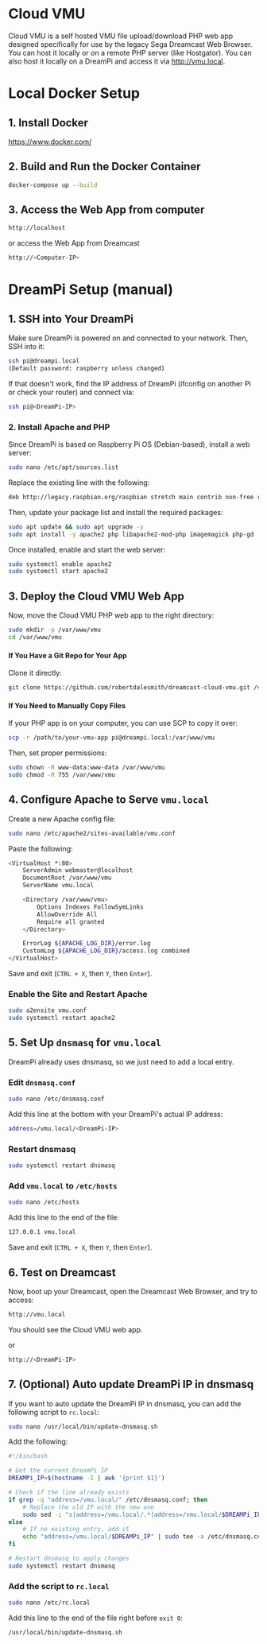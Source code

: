 Cloud VMU
=========
Cloud VMU is a self hosted VMU file upload/download PHP web app designed specifically for use by the legacy Sega Dreamcast Web Browser. You can host it locally or on a remote PHP server (like Hostgator). You can also host it locally on a DreamPi and access it via http://vmu.local.

# Local Docker Setup

## 1. Install Docker

https://www.docker.com/

## 2. Build and Run the Docker Container

```bash
docker-compose up --build
```

## 3. Access the Web App from computer

```bash
http://localhost
```

or access the Web App from Dreamcast

```bash
http://<Computer-IP>
```

# DreamPi Setup (manual)

## 1. SSH into Your DreamPi
Make sure DreamPi is powered on and connected to your network. Then, SSH into it:

```bash
ssh pi@dreampi.local
(Default password: raspberry unless changed)
```

If that doesn't work, find the IP address of DreamPi (ifconfig on another Pi or check your router) and connect via:

```bash
ssh pi@<DreamPi-IP>
```

### 2. Install Apache and PHP
Since DreamPi is based on Raspberry Pi OS (Debian-based), install a web server:


```bash
sudo nano /etc/apt/sources.list
```

Replace the existing line with the following:

```bash
deb http://legacy.raspbian.org/raspbian stretch main contrib non-free rpi
```

Then, update your package list and install the required packages:

```bash
sudo apt update && sudo apt upgrade -y
sudo apt install -y apache2 php libapache2-mod-php imagemagick php-gd

```

Once installed, enable and start the web server:

```bash
sudo systemctl enable apache2
sudo systemctl start apache2
```

## 3. Deploy the Cloud VMU Web App
Now, move the Cloud VMU PHP web app to the right directory:

```bash
sudo mkdir -p /var/www/vmu
cd /var/www/vmu
```

#### If You Have a Git Repo for Your App
Clone it directly:

```bash
git clone https://github.com/robertdalesmith/dreamcast-cloud-vmu.git /var/www/vmu
```

#### If You Need to Manually Copy Files
If your PHP app is on your computer, you can use SCP to copy it over:

```bash
scp -r /path/to/your-vmu-app pi@dreampi.local:/var/www/vmu
```

Then, set proper permissions:
```bash
sudo chown -R www-data:www-data /var/www/vmu
sudo chmod -R 755 /var/www/vmu
```

## 4. Configure Apache to Serve `vmu.local`
Create a new Apache config file:

```bash
sudo nano /etc/apache2/sites-available/vmu.conf
```

Paste the following:

```bash
<VirtualHost *:80>
    ServerAdmin webmaster@localhost
    DocumentRoot /var/www/vmu
    ServerName vmu.local

    <Directory /var/www/vmu>
        Options Indexes FollowSymLinks
        AllowOverride All
        Require all granted
    </Directory>

    ErrorLog ${APACHE_LOG_DIR}/error.log
    CustomLog ${APACHE_LOG_DIR}/access.log combined
</VirtualHost>
```

Save and exit (`CTRL + X`, then `Y`, then `Enter`).

### Enable the Site and Restart Apache

```bash
sudo a2ensite vmu.conf
sudo systemctl restart apache2
```

## 5. Set Up `dnsmasq` for `vmu.local`

DreamPi already uses dnsmasq, so we just need to add a local entry.

### Edit `dnsmasq.conf`

```bash
sudo nano /etc/dnsmasq.conf
```

Add this line at the bottom with your DreamPi's actual IP address:

```bash
address=/vmu.local/<DreamPi-IP>
```

### Restart dnsmasq

```bash
sudo systemctl restart dnsmasq
```

### Add `vmu.local` to `/etc/hosts`

```bash
sudo nano /etc/hosts
```

Add this line to the end of the file:

```bash
127.0.0.1 vmu.local
```

Save and exit (`CTRL + X`, then `Y`, then `Enter`).

## 6. Test on Dreamcast
Now, boot up your Dreamcast, open the Dreamcast Web Browser, and try to access:

```bash
http://vmu.local
```

You should see the Cloud VMU web app.

or

```bash
http://<DreamPi-IP>
```

## 7. (Optional) Auto update DreamPi IP in dnsmasq
If you want to auto update the DreamPi IP in dnsmasq, you can add the following script to `rc.local`:

```bash
sudo nano /usr/local/bin/update-dnsmasq.sh
```

Add the following:

```bash
#!/bin/bash

# Get the current DreamPi IP
DREAMPi_IP=$(hostname -I | awk '{print $1}')

# Check if the line already exists
if grep -q "address=/vmu.local/" /etc/dnsmasq.conf; then
    # Replace the old IP with the new one
    sudo sed -i "s|address=/vmu.local/.*|address=/vmu.local/$DREAMPi_IP|" /etc/dnsmasq.conf
else
    # If no existing entry, add it
    echo "address=/vmu.local/$DREAMPi_IP" | sudo tee -a /etc/dnsmasq.conf
fi

# Restart dnsmasq to apply changes
sudo systemctl restart dnsmasq
```

### Add the script to `rc.local`

```bash
sudo nano /etc/rc.local
```

Add this line to the end of the file right before `exit 0`:

```bash
/usr/local/bin/update-dnsmasq.sh
```
